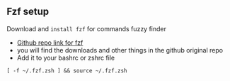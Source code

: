 ## Fzf setup

Download and `install fzf` for commands fuzzy finder
- [Github repo link for fzf](https://github.com/junegunn/fzf)
- you will find the downloads and other things in the github original repo 
- Add it to your bashrc or zshrc file

```
[ -f ~/.fzf.zsh ] && source ~/.fzf.zsh
```
